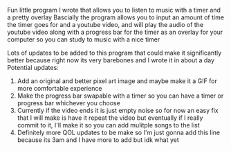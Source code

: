Fun little program I wrote that allows you to listen to music with a timer and a pretty overlay
Bascially the program allows you to input an amount of time the timer goes for and a youtube video, and will play the audio of the youtube video along with a progress bar for the timer as an overlay for your computer so you can study to music with a nice timer

Lots of updates to be added to this program that could make it significantly better because right now its very barebones and I wrote it in about a day
Potential updates:
1. Add an original and better pixel art image and maybe make it a GIF for more comfortable experience
2. Make the progress bar swapable with a timer so you can have a timer or progress bar whichever you choose
3. Currently if the video ends it is just empty noise so for now an easy fix that I will make is have it repeat the video but eventually if I really commit to it, I'll make it so you can add mulitple songs to the list
4. Definitely more QOL updates to be make so I'm just gonna add this line because its 3am and I have more to add but idk what yet
